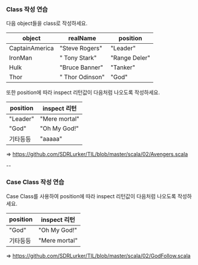### Class 작성 연습

다음 object들을 class로 작성하세요. 

| object         | realName        | position      |
| -------------- | --------------- | ------------- |
| CaptainAmerica | "Steve Rogers"  | "Leader"      |
| IronMan        | " Tony Stark"   | "Range Deler" |
| Hulk           | "Bruce Banner"  | "Tanker"      |
| Thor           | " Thor Odinson" | "God"         |

또한 position에 따라 inspect 리턴값이 다음처럼 나오도록 작성하세요.

| position      | inspect 리턴  |
| ------------- | ------------- |
| "Leader"      | "Mere mortal" |
| "God"         | "Oh My God!"  |
| 기타등등      | "aaaaa"       |

=> https://github.com/SDRLurker/TIL/blob/master/scala/02/Avengers.scala

--

### Case Class 작성 연습

Case Class를 사용하여 position에 따라 inspect 리턴값이 다음처럼 나오도록 작성하세요.

| position      | inspect 리턴  |
| ------------- | ------------- |
| "God"         | "Oh My God!"  |
| 기타등등      | "Mere mortal" |

=> https://github.com/SDRLurker/TIL/blob/master/scala/02/GodFollow.scala

